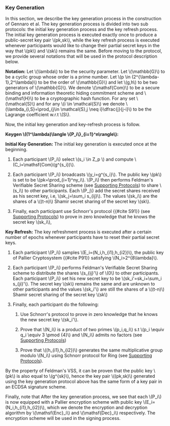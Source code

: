 ### Key Generation

In this section, we describe the key generation process in the construction of Gennaro et al. The key generation process is divided into two sub protocols: the initial key generation process and the key refresh process.
The initial key generation process is executed exactly once to produce a public-secret key pair \\(pk,sk\\), while the key refresh process is executed whenever participants would like to change their partial secret keys in the way that \\(pk\\) and \\(sk\\) remains the same.
 Before moving to the protocol, we provide several notations that will be used in the protocol description below.  

**Notation:** Let \\(\lambda\\) to be the security parameter. Let \\(\mathbb{G}\\) to be a cyclic group whose order is a prime number. Let \\(p \in (2^{\lambda-1},2^\lambda)\\) to be the order of \\(\mathbb{G}\\) and let \\(g,h\\) to be two generators of \\(\mathbb{G}\\). We denote \\(\mathsf{Com}\\) to be a secure binding and information theoretic hiding commitment scheme and \\(\mathsf{H}\\) to be a cryptographic hash function. For any set \\(\mathcal{S}\\) and for any \\(i \in \mathcal{S}\\) we denote \\(\lambda_{i,S}=\prod_{j\in \mathcal{S},j \neq i}\dfrac{j}{j-i}\\) to be the Lagrange coefficient w.r.t \\(S\\).

Now, the initial key generation and key-refresh process is follow.

**Keygen \\((1^\lambda)\langle \\{P_i\\}_{i=1}^n\rangle\\):**

**Initial Key Generation:**
The initial key generation is executed once at the beginning.

1. Each participant \\(P_i\\) select \\(s_i \in Z_p \\) and compute \\(C_i=\mathsf{Com}(g^{s_i})\\).

2. Each participant \\(P_i\\) broadcasts \\(y_i=g^{s_i}\\). The public key \\(pk\\) is set to be \\(pk=\prod_{i=1}^ny_i\\). \\(P_i\\) then performs Feldman's Verifiable Secret Sharing scheme (see [Supporting Protocols](./supporting-algorithms.md)) to share \\(s_i\\) to other participants.  Each \\(P_j\\) add the secret shares received as his secret key, i.e, \\(sk_j=\sum_i s_{ij}\\). The values \\(sk_i\\) are the shares of a \\((t-n)\\) Shamir secret sharing of the secret key \\(sk\\).

3. Finally, each participant use Schnorr's protocol {{#cite S91}} (see [Supporting Protocols](./supporting-algorithms.md)) to prove in zero knowledge that he knows the secret key \\(sk_i\\), 

**Key Refresh:**
The key refreshment process is executed after a certain number of epochs whenever participants have to reset their partial secret keys.
 
1. Each participant \\(P_i\\) samples \\(E_i=(N_i,h_{i1},h_{i2})\\), the public key of Pallier Cryptosystem {{#cite P91}} satisfying \\(N_i>2^{8\lambda}\\).

2. Each participant \\(P_i\\) performs Feldman's Verifiable Secret Sharing scheme to distribute the shares \\(s_{ij}'\\) of \\(0\\) to other participants. Each participant \\(P_i\\) set his new secret key to be \\(sk_i'=sk_i+\sum_i s_{ji}'\\). The secret key \\(sk\\) remains the same and are unknown to other participants and the values \\(sk_i'\\) are still the shares of a \\((t-n)\\) Shamir secret sharing of the secret key \\(sk\\)

3. Finally, each participant do the following:
    1. Use Schnorr's protocol to prove in zero knowledge that he knows the new secret key \\(sk_i'\\).

    2. Prove that \\(N_i\\) is a product of two primes \\(p_i,q_i\\) s.t \\(p_i \equiv q_i \equiv 3 \pmod {4}\\) and \\(N_i\\) admits no factors (see [Supporting Protocols](./supporting-algorithms.md))

    3. Prove that \\((h_{i1},h_{i2})\\) generates the same multiplicative group modulo \\(N_i\\) using Schnorr protocol for Ring (see [Supporting Protocols](./supporting-algorithms.md)).
 

By the property of Feldman's VSS, it can be proven that the public key \\(pk\\) is also equal to \\(g^{sk}\\), hence the key pair \\((pk,sk)\\) generated using the key generation protocol above has the same form of a key pair in an ECDSA signature scheme. 

Finally, note that After the key generation process, we see that each \\(P_i\\) is now equipped with a Pallier encryption scheme with public key \\(E_i=(N_i,h_{i1},h_{i2})\\), which we denote the encryption and decryption algorithm by \\(\mathsf{Enc}_i\\) and \\(\mathsf{Dec}_i\\) respectively. The encryption scheme will be used in the signing process.